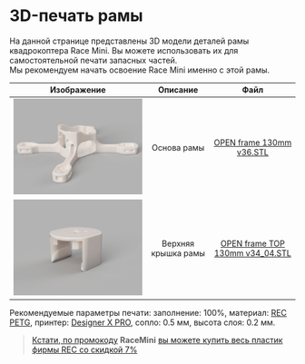 # 3D-печать рамы

На данной странице представлены 3D модели деталей рамы квадрокоптера Race Mini. Вы можете использовать их для самостоятельной печати запасных частей.  
Мы рекомендуем начать освоение Race Mini именно с этой рамы.

Изображение | Описание | Файл
:----------:|:--------:|:----:
![_image](img/3D/OPEN_frame.png)|Основа рамы|<a href="../res/OPEN frame 130mm v36.STL" download>OPEN frame 130mm v36.STL</a>
![_image](img/3D/OPEN_frame_top.png)|Верхняя крышка рамы|<a href="../res/OPEN frame TOP 130mm v34_04.STL" download>OPEN frame TOP 130mm v34_04.STL</a>

Рекомендуемые параметры печати: заполнение: 100%, материал: [REC PETG](https://rec3d.ru/plastik-dlya-3d-printerov/relax/relax-plastik-rec-1-75mm-prozrachnyj/), принтер: [Designer X PRO](https://picaso-3d.ru/ru/products/printers/designer-x-pro/), сопло: 0.5 мм, высота слоя: 0.2 мм.


><span style="color:#4051B5">[Кстати, по промокоду](https://rec3d.ru/plastik-dlya-3d-printerov/)</span> <span class="betaflight_button ">**RaceMini**</span> <span style="color:#4051B5">[вы можете купить весь пластик фирмы REC со скидкой 7%](https://rec3d.ru/plastik-dlya-3d-printerov/)</span>
